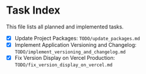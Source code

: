# Task Index

This file lists all planned and implemented tasks.

- [x] Update Project Packages: `TODO/update_packages.md`
- [x] Implement Application Versioning and Changelog: `TODO/implement_versioning_and_changelog.md`
- [x] Fix Version Display on Vercel Production: `TODO/fix_version_display_on_vercel.md`